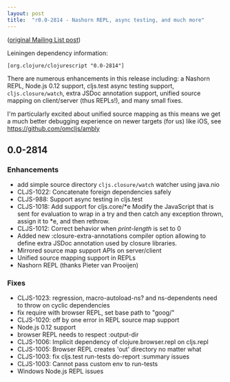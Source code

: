 ```yaml
---
layout: post
title:  "r0.0-2814 - Nashorn REPL, async testing, and much more"
---
```


([original Mailing List post](https://groups.google.com/d/msg/clojurescript/KTOhX-QvpRo/j9-st6WUnI8J))

Leiningen dependency information:

    [org.clojure/clojurescript "0.0-2814"]

There are numerous enhancements in this release including: a Nashorn
REPL, Node.js 0.12 support, cljs.test async testing support,
`cljs.closure/watch`, extra JSDoc annotation support, unified source
mapping on client/server (thus REPLs!), and many small fixes.

I'm particularly excited about unified source mapping as this means we
get a much better debugging experience on newer targets (for us) like iOS, see https://github.com/omcljs/ambly

## 0.0-2814

### Enhancements
* add simple source directory `cljs.closure/watch` watcher using java.nio
* CLJS-1022: Concatenate foreign dependencies safely
* CLJS-988: Support async testing in cljs.test
* CLJS-1018: Add support for cljs.core/*e Modify the JavaScript that is sent for evaluation to wrap in a try and then catch any exception thrown, assign it to *e, and then rethrow.
* CLJS-1012: Correct behavior when *print-length* is set to 0
* Added new :closure-extra-annotations compiler option allowing to define extra JSDoc annotation used by closure libraries.
* Mirrored source map support APIs on server/client
* Unified source mapping support in REPLs
* Nashorn REPL (thanks Pieter van Prooijen)

### Fixes
* CLJS-1023: regression, macro-autoload-ns? and ns-dependents need to throw on cyclic dependencies
* fix require with browser REPL, set base path to "goog/"
* CLJS-1020: off by one error in REPL source map support
* Node.js 0.12 support
* browser REPL needs to respect :output-dir
* CLJS-1006: Implicit dependency of clojure.browser.repl on cljs.repl
* CLJS-1005: Browser REPL creates 'out' directory no matter what
* CLJS-1003: fix cljs.test run-tests do-report :summary issues
* CLJS-1003: Cannot pass custom env to run-tests
* Windows Node.js REPL issues
